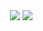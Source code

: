 <img style=center />

<img src="https://img.shields.io/badge/-JavaScript-black?style=flat-square&logo=javascript" />
<img src="https://img.shields.io/badge/-kanna6501-purple?style=flat-square&logo=instagram&logoColor=white&link=https://instagram.com/maks.klaus9" />
